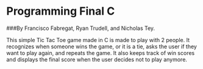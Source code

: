 # Programming Final C
###By Francisco Fabregat, Ryan Trudell, and Nicholas Tey.

This simple Tic Tac Toe game made in C is made to play with 2 people. It recognizes when someone wins the game, or it is a tie, asks the user if they want to play again, and repeats the game. It also keeps track of win scores and displays the final score when the user decides not to play anymore.
